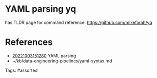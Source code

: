 # YAML parsing yq
has TLDR page for command reference.
https://github.com/mikefarah/yq

# References
- [20221003151280](/zet/20221003151280/README.md) YAML parsing
- ~/kb/data-engineering-pipelines/yaml-syntax.md

Tags:
    #assorted
